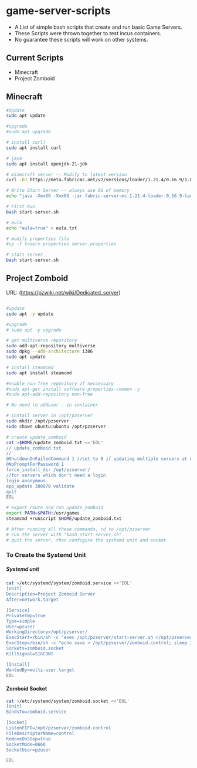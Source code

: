 # game-server-scripts
- A List of simple bash scripts that create and run basic Game Servers. 
- These Scripts were thrown together to test incus containers. 
- No guarantee these scripts will work on other systems. 


## Current Scripts
- Minecraft
- Project Zomboid



## Minecraft
```bash
#Update
sudo apt update

#upgrade
#sudo apt upgrade

# install curl?
sudo apt install curl

# java
sudo apt install openjdk-21-jdk

# minecraft server -- Modify to latest version
curl -OJ https://meta.fabricmc.net/v2/versions/loader/1.21.4/0.16.9/1.0.1/server/jar

# Write Start Server -- always use 6G of memory
echo "java -Xmx6G -Xmx6G -jar fabric-server-mc.1.21.4-loader.0.16.9-launcher.1.0.1.jar nogui" > start-server.sh

# First Run
bash start-server.sh

# eula
echo "eula=true" > eula.txt

# modify properties file
#cp -f toserv.properties server.properties

# start server
bash start-server.sh

```


## Project Zomboid
URL: (https://pzwiki.net/wiki/Dedicated_server)

```bash

#update
sudo apt -y update

#upgrade
# sudo apt -y upgrade

# get multiverse repository
sudo add-apt-repository multiverse
sudo dpkg --add-architecture i386
sudo apt update

# install steamcmd
sudo apt install steamcmd

#enable non-free repository if neccessary
#sudo apt-get install software-properties-common -y
#sudo apt-add-repository non-free

# No need to adduser - in container

# install server in /opt/pzserver
sudo mkdir /opt/pzserver
sudo chown ubuntu:ubuntu /opt/pzserver

# create update_zomboid
cat >$HOME/update_zomboid.txt <<'EOL'
// update_zomboid.txt
//
@ShutdownOnFailedCommand 1 //set to 0 if updating multiple servers at once
@NoPromptForPassword 1
force_install_dir /opt/pzserver/
//for servers which don't need a login
login anonymous
app_update 380870 validate
quit
EOL

# export route and run update_zomboid
export PATH=$PATH:/usr/games
steamcmd +runscript $HOME/update_zomboid.txt

# After running all these commands, cd to /opt/pzserver
# run the server with "bash start-server.sh"
# quit the server, than configure the systemd unit and socket

```

### To Create the Systemd Unit
##### Systemd unit

```bash
cat >/etc/systemd/system/zomboid.service <<'EOL'
[Unit]
Description=Project Zomboid Server
After=network.target

[Service]
PrivateTmp=true
Type=simple
User=pzuser
WorkingDirectory=/opt/pzserver/
ExecStart=/bin/sh -c "exec /opt/pzserver/start-server.sh </opt/pzserver/zomboid.control"
ExecStop=/bin/sh -c "echo save > /opt/pzserver/zomboid.control; sleep 15; echo quit > /opt/pzserver/zomboid.control"
Sockets=zomboid.socket
KillSignal=SIGCONT

[Install]
WantedBy=multi-user.target
EOL
```

#### Zomboid Socket
```bash
cat >/etc/systemd/system/zomboid.socket <<'EOL'
[Unit]
BindsTo=zomboid.service

[Socket]
ListenFIFO=/opt/pzserver/zomboid.control
FileDescriptorName=control
RemoveOnStop=true
SocketMode=0660
SocketUser=pzuser

EOL
```